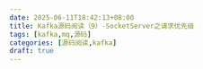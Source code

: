 ```yaml
---
date: 2025-06-11T18:42:13+08:00
title: Kafka源码阅读（9）-SocketServer之请求优先级
tags: [kafka,mq,源码]
categories: [源码阅读,kafka]
draft: true
---
```

